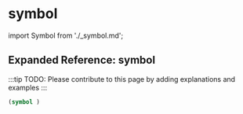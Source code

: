 # symbol

import Symbol from './_symbol.md';

<Symbol />

## Expanded Reference: symbol

:::tip
TODO: Please contribute to this page by adding explanations and examples
:::

```lisp
(symbol )
```
